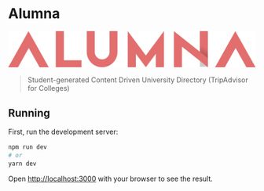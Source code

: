 # Alumna

![Alumna Logo](./public/logo/alumna-logo.svg)

> Student-generated Content Driven University Directory (TripAdvisor for Colleges)

## Running

First, run the development server:

```bash
npm run dev
# or
yarn dev
```

Open [http://localhost:3000](http://localhost:3000) with your browser to see the result.
